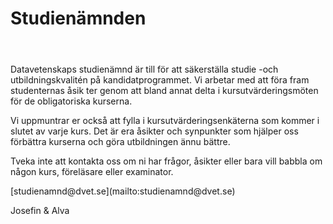 # Studienämnden
<!DOCTYPE html>
<html lang="sv">
<head>
	<meta charset="UTF-8">
	<title>
    </title>
    <style>
    </style>
</head>
<body>
    <header>
    </header>
    <main>
        <p>
            Datavetenskaps studienämnd är till för att säkerställa studie -och
            utbildningskvalitén på kandidatprogrammet. Vi arbetar med
            att föra fram studenternas åsik ter genom att bland annat delta
            i kursutvärderingsmöten för de obligatoriska kurserna.
        </p>
        <p>
            Vi uppmuntrar er också att fylla i kursutvärderingsenkäterna som
            kommer i slutet av varje kurs. Det är era åsikter och synpunkter
            som hjälper oss förbättra kurserna och göra utbildningen
            ännu bättre.
        </p>
        <p>
            Tveka inte att kontakta oss om ni har frågor, åsikter eller
            bara vill babbla om någon kurs, föreläsare eller examinator.
        </p>
        [studienamnd@dvet.se](mailto:studienamnd@dvet.se) <!--fixa-->
        <!-- <a href="mailto:someone@example.com">Send email</a> -->
        <p>
            Josefin & Alva
        </p>
    </main>
</body>
</html>